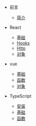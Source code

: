 - 前言
  - [简介](zh-cn/README.md)
- React

  - [基础](zh-cn/React/base.md)
  - [Hooks](zh-cn/React/func.md)
  - [Http](zh-cn/Https/Http.md)
  - [对象](zh-cn/React/object.md)

- vue

  - [基础](zh-cn/Vue/base.md)
  - [函数](zh-cn/Vue/func.md)
  - [对象](zh-cn/Vue/object.md)

- TypeScript
  - [安装](zh-cn/TypeScript/install.md)
  - [基础](zh-cn/TypeScript/base.md)
  - [函数](zh-cn/TypeScript/func.md)
